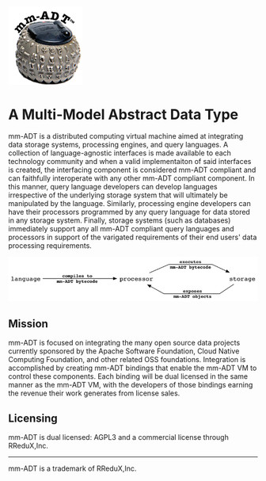 <img src="https://raw.githubusercontent.com/mm-adt/mm-adt.github.io/master/images/mm-adt-logo.png" alt="mm-ADT" width="150" />

# A Multi-Model Abstract Data Type

mm-ADT is a distributed computing virtual machine aimed at integrating data storage systems, processing engines, and query languages. A collection of language-agnostic interfaces is made available to each technology community and when a valid implementaiton of said interfaces is created, the interfacing component is considered mm-ADT compliant and can faithfully interoperate with any other mm-ADT compliant component. In this manner, query language developers can develop languages irrespective of the underlying storage system that will ultimately be manipulated by the language. Similarly, processing engine developers can have their processors programmed by any query language for data stored in any storage system. Finally, storage systems (such as databases) immediately support any all mm-ADT compliant query languages and processors in support of the varigated requirements of their end users' data processing requirements.

<img src="https://raw.githubusercontent.com/mm-adt/mm-adt.github.io/master/images/lang-proc-store.png" alt="mm-ADT Components" width="600" />

## Mission

mm-ADT is focused on integrating the many open source data projects currently sponsored by the Apache Software Foundation, Cloud Native Computing Foundation, and other related OSS foundations. Integration is accomplished by creating mm-ADT bindings that enable the mm-ADT VM to control these components. Each binding will be dual licensed in the same manner as the mm-ADT VM, with the developers of those bindings earning the revenue their work generates from license sales.

## Licensing

mm-ADT is dual licensed: AGPL3 and a commercial license through RReduX,Inc. 

---

mm-ADT is a trademark of RReduX,Inc.